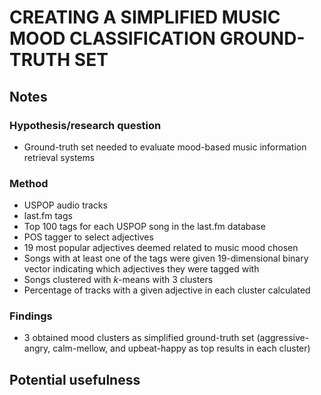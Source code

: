 # CREATING A SIMPLIFIED MUSIC MOOD CLASSIFICATION GROUND-TRUTH SET

## Notes


### Hypothesis/research question
- Ground-truth set needed to evaluate mood-based music information retrieval systems

### Method
- USPOP audio tracks
- last.fm tags
- Top 100 tags for each USPOP song in the last.fm database
- POS tagger to select adjectives
- 19 most popular adjectives deemed related to music mood chosen
- Songs with at least one of the tags were given 19-dimensional binary vector indicating which adjectives they were tagged with
- Songs clustered with _k_-means with 3 clusters
- Percentage of tracks with a given adjective in each cluster calculated

### Findings
- 3 obtained mood clusters as simplified ground-truth set (aggressive-angry, calm-mellow, and upbeat-happy as top results in each cluster)

## Potential usefulness